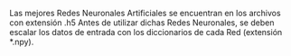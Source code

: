 Las mejores Redes Neuronales Artificiales se encuentran en los archivos con extensión .h5
Antes de utilizar dichas Redes Neuronales, se deben escalar los datos de entrada con los diccionarios de cada Red (extensión *.npy).
